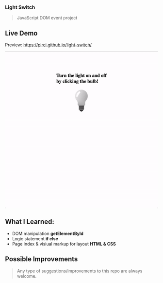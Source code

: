 ### Light Switch

> JavaScript DOM event project

## Live Demo

Preview: https://pirci.github.io/light-switch/

![light-switch](img/demo.gif)

## What I Learned:

- DOM manipulation **getElementById**
- Logic statement **if else**
- Page index & visiual markup for layout **HTML & CSS**

## Possible Improvements

> Any type of suggestions/improvements to this repo are always welcome.
